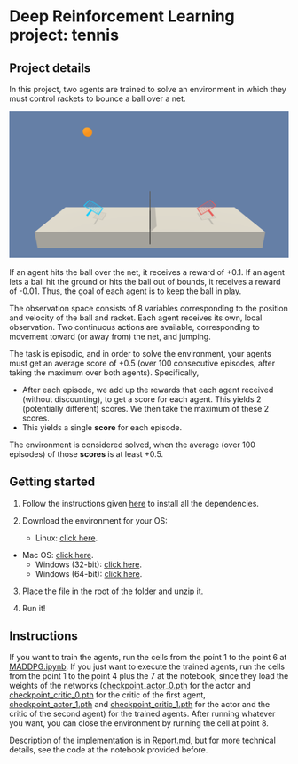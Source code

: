 # Deep Reinforcement Learning project: tennis
## Project details

In this project, two agents are trained to solve an environment in which they must control rackets to bounce a ball over a net.

![tennis environment](images/tennis.png "Tennis environment")

If an agent hits the ball over the net, it receives a reward of +0.1.   If an agent lets a ball hit the ground or hits the ball out of bounds,  it receives a reward of -0.01.  Thus, the goal of each agent is to keep  the ball in play.

The observation space consists of 8 variables corresponding to the  position and velocity of the ball and racket. Each agent receives its  own, local observation.  Two continuous actions are available,  corresponding to movement toward (or away from) the net, and jumping. 

The task is episodic, and in order to solve the environment, your  agents must get an average score of +0.5 (over 100 consecutive episodes, after taking the maximum over both agents). Specifically,

- After each episode, we add up the rewards that each agent received  (without discounting), to get a score for each agent. This yields 2  (potentially different) scores. We then take the maximum of these 2  scores.
- This yields a single **score** for each episode.

The environment is considered solved, when the average (over 100 episodes) of those **scores** is at least +0.5.

## Getting started

1. Follow the instructions given [here](https://github.com/udacity/deep-reinforcement-learning#dependencies) to install all the dependencies.

2. Download the environment for your OS:

   * Linux: [click here](https://s3-us-west-1.amazonaws.com/udacity-drlnd/P3/Tennis/Tennis_Linux.zip).
* Mac OS: [click here](https://s3-us-west-1.amazonaws.com/udacity-drlnd/P3/Tennis/Tennis.app.zip).
   * Windows (32-bit): [click here](https://s3-us-west-1.amazonaws.com/udacity-drlnd/P3/Tennis/Tennis_Windows_x86.zip).
   * Windows (64-bit): [click here](https://s3-us-west-1.amazonaws.com/udacity-drlnd/P3/Tennis/Tennis_Windows_x86_64.zip).
   
3. Place the file in the root of the folder and unzip it.

4. Run it!

## Instructions

If you want to train the agents, run the cells from the point 1 to the point 6 at [MADDPG.ipynb](MADDPG.ipynb). If you just want to execute the trained agents, run the cells from the point 1 to the point 4 plus the 7 at the notebook, since they load the weights of the networks ([checkpoint_actor_0.pth](checkpoint_actor_0.pth) for the actor and [checkpoint_critic_0.pth](checkpoint_critic_0.pth) for the critic of the first agent, [checkpoint_actor_1.pth](checkpoint_actor_1.pth) and [checkpoint_critic_1.pth](checkpoint_critic_1.pth) for the actor and the critic of the second agent) for the trained agents. After running whatever you want, you can close the environment by running the cell at point 8.

Description of the implementation is in [Report.md](Report.md), but for more technical details, see the code at the notebook provided before.